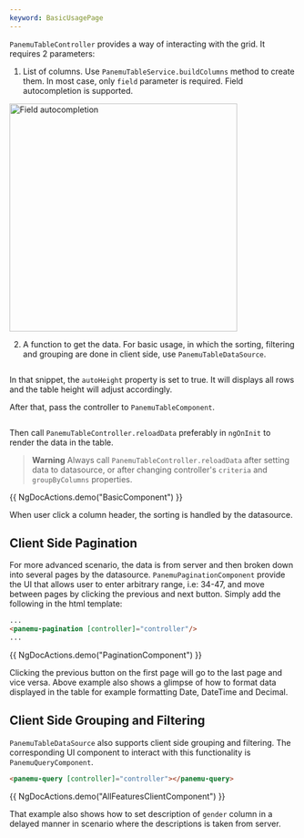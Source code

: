 ```yaml
---
keyword: BasicUsagePage
---
```


`PanemuTableController` provides a way of interacting with the grid. It requires 2 parameters:
1. List of columns. Use `PanemuTableService.buildColumns` method to create them. In most case, only `field` parameter is required. Field autocompletion is supported.

<img class="panel-shadow" src="assets/doc_image/field_auto_completion.png" alt="Field autocompletion" width="400px" style="display:block;" />

2. A function to get the data. For basic usage, in which the sorting, filtering and grouping are done in client side, use `PanemuTableDataSource`.

```typescript file="../../example/basic.component.ts"#L38-L45 {3}

```

In that snippet, the `autoHeight` property is set to true. It will displays all rows and the table height will adjust accordingly.

After that, pass the controller to `PanemuTableComponent`.

```html file="../../example/basic.component.html"#L1

```

Then call `PanemuTableController.reloadData` preferably in `ngOnInit` to render the data in the table.

> **Warning**
> Always call `PanemuTableController.reloadData` after setting data to datasource, or after changing controller's `criteria` and `groupByColumns` properties.

{{ NgDocActions.demo("BasicComponent") }}

When user click a column header, the sorting is handled by the datasource.

## Client Side Pagination

For more advanced scenario, the data is from server and then broken down into several pages by the datasource. `PanemuPaginationComponent` provide the UI that allows user to enter arbitrary range, i.e: 34-47, and move between pages by clicking the previous and next button. Simply add the following in the html template:

```html
...
<panemu-pagination [controller]="controller"/>
...
```

{{ NgDocActions.demo("PaginationComponent") }}

Clicking the previous button on the first page will go to the last page and vice versa. Above example also shows a glimpse of how to format data displayed in the table for example formatting Date, DateTime and Decimal.

## Client Side Grouping and Filtering

`PanemuTableDataSource` also supports client side grouping and filtering. The corresponding UI component to interact with this functionality is `PanemuQueryComponent`.

```html
<panemu-query [controller]="controller"></panemu-query>
```

{{ NgDocActions.demo("AllFeaturesClientComponent") }}

That example also shows how to set description of `gender` column in a delayed manner in scenario where the descriptions is taken from server.
